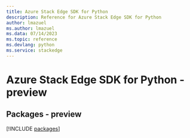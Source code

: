 ```yaml
---
title: Azure Stack Edge SDK for Python
description: Reference for Azure Stack Edge SDK for Python
author: lmazuel
ms.author: lmazuel
ms.data: 07/14/2023
ms.topic: reference
ms.devlang: python
ms.service: stackedge
---
```

# Azure Stack Edge SDK for Python - preview
## Packages - preview
[!INCLUDE [packages](stack-edge-index.md)]